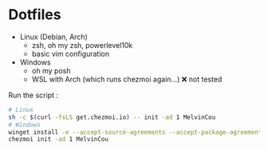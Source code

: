 # Dotfiles

- Linux (Debian, Arch)
    - zsh, oh my zsh, powerlevel10k
    - basic vim configuration
- Windows
    - oh my posh
    - WSL with Arch (which runs chezmoi again...) ❌ not tested

Run the script :

```sh
# Linux
sh -c $(curl -fsLS get.chezmoi.io) -- init -ad 1 MelvinCou
# Windows
winget install -e --accept-source-agreements --accept-package-agreements --scope CurrentUser twpayne.chezmoi
chezmoi init -ad 1 MelvinCou
```

